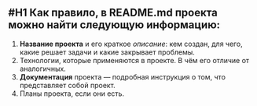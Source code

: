 #H1 Как правило, в README.md проекта можно найти следующую информацию:
---

1. **Название проекта** и его краткое *описание*: кем создан, для чего, какие решает задачи и какие закрывает проблемы.
2. Технологии, которые применяются в проекте. В чём его отличие от аналогичных.
3. **Документация** проекта — подробная инструкция о том, что представляет собой проект.
4. Планы проекта, если они есть.